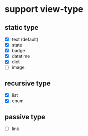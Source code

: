 # support view-type
## static type
- [x] text (default)
- [x] state
- [x] badge
- [x] datetime
- [x] dict
- [ ] image

## recursive type
- [x] list
- [x] enum

## passive type
- [ ] link
